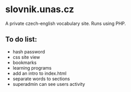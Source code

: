 # slovnik.unas.cz
A private czech-english vocabulary site. Runs using PHP.

## To do list:
- hash password
- css site view
- bookmarks
- learning programs
- add an intro to index.html
- separate words to sections
- superadmin can see users activity
